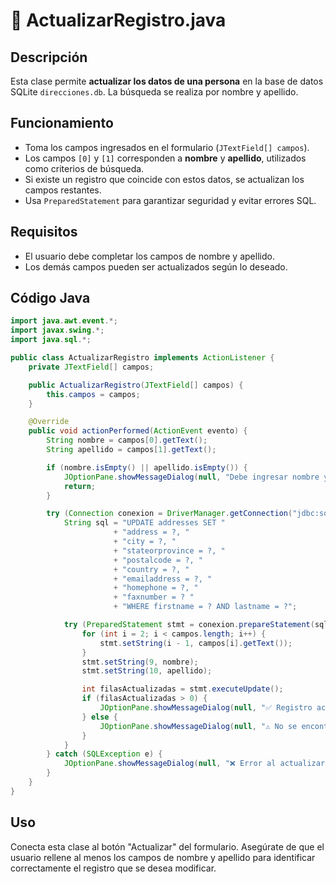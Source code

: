 # 📄 ActualizarRegistro.java

## Descripción
Esta clase permite **actualizar los datos de una persona** en la base de datos SQLite `direcciones.db`. La búsqueda se realiza por nombre y apellido.

## Funcionamiento
- Toma los campos ingresados en el formulario (`JTextField[] campos`).
- Los campos `[0]` y `[1]` corresponden a **nombre** y **apellido**, utilizados como criterios de búsqueda.
- Si existe un registro que coincide con estos datos, se actualizan los campos restantes.
- Usa `PreparedStatement` para garantizar seguridad y evitar errores SQL.

## Requisitos
- El usuario debe completar los campos de nombre y apellido.
- Los demás campos pueden ser actualizados según lo deseado.

## Código Java
```java
import java.awt.event.*;
import javax.swing.*;
import java.sql.*;

public class ActualizarRegistro implements ActionListener {
    private JTextField[] campos;

    public ActualizarRegistro(JTextField[] campos) {
        this.campos = campos;
    }

    @Override
    public void actionPerformed(ActionEvent evento) {
        String nombre = campos[0].getText();
        String apellido = campos[1].getText();

        if (nombre.isEmpty() || apellido.isEmpty()) {
            JOptionPane.showMessageDialog(null, "Debe ingresar nombre y apellido para actualizar.");
            return;
        }

        try (Connection conexion = DriverManager.getConnection("jdbc:sqlite:direcciones.db")) {
            String sql = "UPDATE addresses SET "
                       + "address = ?, "
                       + "city = ?, "
                       + "stateorprovince = ?, "
                       + "postalcode = ?, "
                       + "country = ?, "
                       + "emailaddress = ?, "
                       + "homephone = ?, "
                       + "faxnumber = ? "
                       + "WHERE firstname = ? AND lastname = ?";

            try (PreparedStatement stmt = conexion.prepareStatement(sql)) {
                for (int i = 2; i < campos.length; i++) {
                    stmt.setString(i - 1, campos[i].getText());
                }
                stmt.setString(9, nombre);
                stmt.setString(10, apellido);

                int filasActualizadas = stmt.executeUpdate();
                if (filasActualizadas > 0) {
                    JOptionPane.showMessageDialog(null, "✅ Registro actualizado correctamente.");
                } else {
                    JOptionPane.showMessageDialog(null, "⚠️ No se encontró el registro para actualizar.");
                }
            }
        } catch (SQLException e) {
            JOptionPane.showMessageDialog(null, "❌ Error al actualizar registro: " + e.getMessage());
        }
    }
}
```

## Uso
Conecta esta clase al botón "Actualizar" del formulario. Asegúrate de que el usuario rellene al menos los campos de nombre y apellido para identificar correctamente el registro que se desea modificar.
